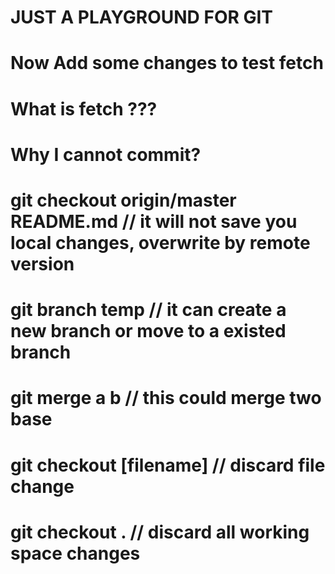 # JUST A PLAYGROUND FOR GIT

# Now Add some changes to test fetch
# What is fetch ???
# Why I cannot commit?
# git checkout origin/master README.md // it will not save you local changes, overwrite by remote version
# git branch temp // it can create a new branch or move to a existed branch
# git merge a b // this could merge two base

# git checkout [filename] // discard file change 
# git checkout .	 // discard all working space changes


